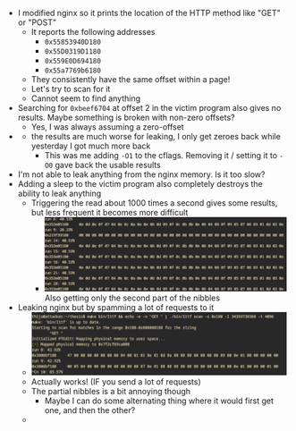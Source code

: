 - I modified nginx so it prints the location of the HTTP method like "GET" or "POST"
	- It reports the following addresses
		- `0x55853940D180`
		- `0x55D0319D1180`
		- `0x559E0D694180`
		- `0x55a7769b6180`
	- They consistently have the same offset within a page!
	- Let's try to scan for it
	- Cannot seem to find anything
- Searching for `0xbeef6704` at offset 2 in the victim program also gives no results. Maybe something is broken with non-zero offsets?
	- Yes, I was always assuming a zero-offset
- + the results are much worse for leaking, I only get zeroes back while yesterday I got much more back
	- This was me adding `-O1` to the cflags. Removing it / setting it to `-O0` gave back the usable results
- I'm not able to leak anything from the nginx memory. Is it too slow?
- Adding a sleep to the victim program also completely destroys the ability to leak anything
	- Triggering the read about 1000 times a second gives some results, but less frequent it becomes more difficult
		- ![image.png](../assets/image_1709224325112_0.png)
		  Also getting only the second part of the nibbles
- Leaking nginx but by spamming a lot of requests to it
	- ![image.png](../assets/image_1709227833042_0.png)
	- Actually works! (IF you send a lot of requests)
	- The partial nibbles is a bit annoying though
		- Maybe I can do some alternating thing where it would first get one, and then the other?
	-